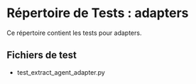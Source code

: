 # Répertoire de Tests : adapters

Ce répertoire contient les tests pour adapters.

## Fichiers de test

- test_extract_agent_adapter.py
